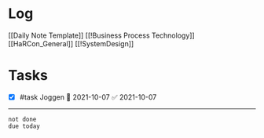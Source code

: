 # Log 
[[Daily Note Template]]
[[!Business Process Technology]]
[[HaRCon_General]]
[[!SystemDesign]]

# Tasks
- [x] #task Joggen 📅 2021-10-07 ✅ 2021-10-07

---

```tasks
not done
due today
```